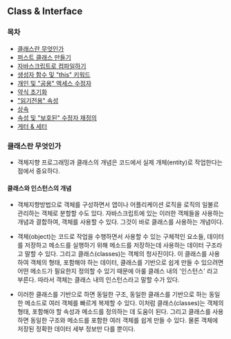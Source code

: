 ## Class & Interface

### 목차

- [클래스란 무엇인가](#클래스란-무엇인가)
- [퍼스트 클래스 만들기](#퍼스트-클래스-만들기)
- [자바스크립트로 컴파일하기](#자바스크립트로-컴파일하기)
- [생성자 함수 및 "this" 키워드](#생성자-함수-및-this-키워드)
- [개인 및 "공용" 액세스 수정자](#개인-및-공용-액세스-수정자)
- [약식 초기화](#약식-초기화)
- ["읽기전용" 속성](#읽기전용-속성)
- [상속](#상속)
- [속성 및 "보호된" 수정자 재정의](#속성-및-보호된-수정자-재정의)
- [게터 & 세터](#게터-&-세터)

### 클래스란 무엇인가

- 객체지향 프로그래밍과 클래스의 개념은 코드에서 실제 개체(entity)로 작업한다는 점에서 중요하다.

#### 클래스와 인스턴스의 개념

- 객체지향방법으로 객체를 구성하면서 앱이나 어플리케이션 로직을 로직의 일불르 관리하는 객체로 분할할 수도 있다. 자바스크립트에 있는 이러한 객체들을 사용하는 개념과 결합하여, 객체를 사용할 수 있다. 그것이 바로 클래스를 사용하는 개념이다.

- 객체(object)는 코드로 작업을 수행하면서 사용할 수 있는 구체적인 요소들, 데이터를 저장하고 메소드를 실행하기 위해 메소드를 저장하는데 사용하는 데이터 구조라고 말할 수 있다. 그리고 클래스(classes)는 객체의 청사진이다. 이 클래스를 사용하여 객체의 형태, 포함해야 하는 데이터, 클래스를 기반으로 쉽게 만들 수 있으려면 어떤 메소드가 필요한지 정의할 수 있기 때문에 아룰 클래스 내의 '인스턴스' 라고 부른다. 따라서 객체는 클래스 내의 인스턴스라고 말할 수가 있다.

- 이러한 클래스를 기반으로 하면 동일한 구조, 동일한 클래스를 기반으로 하는 동일한 메소드로 여러 객체를 빠르게 복제할 수 있다. 이처럼 클래스(classes)는 객체의 형태, 포함해야 할 속성과 메소드를 정의하는 데 도움이 된다. 그리고 클래스를 사용하면 동일한 구조와 메소드를 포함한 여러 객체를 쉽게 만들 수 있다. 물론 객체에 저장된 정확한 데이터 세부 정보만 다를 뿐이다.

</br>
